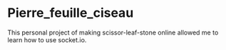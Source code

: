 # Pierre_feuille_ciseau

This personal project of making scissor-leaf-stone online allowed me to learn how to use socket.io.
